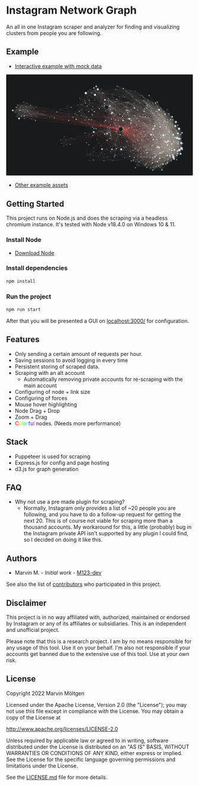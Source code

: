 # Instagram Network Graph

An all in one Instagram scraper and analyzer for finding and visualizing clusters from people you are following.

## Example

* [Interactive example with mock data](https://m123-dev.github.io/instagramNetworkGraph/graph.html?mock_version=true)

![Example cluster](/assets/Cluster_dark.png?raw=true "Optional Title")

* [Other example assets](/assets/)

## Getting Started

This project runs on Node.js and does the scraping via a headless chromium instance. It's tested with Node v18.4.0 on Windows 10 & 11.

### Install Node

* [Download Node](https://nodejs.org/en/download/)

### Install dependencies

``` bash
npm install
```

### Run the project

``` bash
npm run start
```

After that you will be presented a GUI on [localhost:3000/](http://localhost:3000/config) for configuration.

## Features

* Only sending a certain amount of requests per hour.
* Saving sessions to avoid logging in every time
* Persistent storing of scraped data.
* Scraping with an alt account
  * Automatically removing private accounts for re-scraping with the main account
* Configuring of node + link size
* Configuring of forces
* Mouse hover highlighting
* Node Drag + Drop
* Zoom + Drag
* <span style="color:#FF0000">C</span><span style="color:#FFBF00">o</span><span style="color:#80FF00">l</span><span style="color:#00FF40">o</span><span style="color:#00FFFF">r</span><span style="color:#0040FF">f</span><span style="color:#7F00FF">u</span><span style="color:#FF00BF">l</span> nodes. (Needs more performance)

## Stack

* Puppeteer is used for scraping
* Express.js for config and page hosting
* d3.js for graph generation

## FAQ

* Why not use a pre made plugin for scraping?
  * Normally, Instagram only provides a list of ~20 people you are following, and you have to do a follow-up request for getting the next 20. This is of course not viable for scraping more than a thousand accounts. My workaround for this, a little (probably) bug in the Instagram private API isn't supported by any plugin I could find, so I decided on doing it like this.

## Authors

* Marvin M. - *Initial work* - [M123-dev](https://github.com/M123-dev)

See also the list of [contributors](https://github.com/your/repository/contributors) who
participated in this project.

## Disclaimer

This project is in no way affiliated with, authorized, maintained or endorsed by Instagram or any of its affiliates or subsidiaries. This is an independent and unofficial project.

Please note that this is a research project. I am by no means responsible for any usage of this tool. Use it on your behalf. I'm also not responsible if your accounts get banned due to the extensive use of this tool. Use at your own risk.

## License

   Copyright 2022 Marvin Möltgen

   Licensed under the Apache License, Version 2.0 (the "License");
   you may not use this file except in compliance with the License.
   You may obtain a copy of the License at

   <http://www.apache.org/licenses/LICENSE-2.0>

   Unless required by applicable law or agreed to in writing, software
   distributed under the License is distributed on an "AS IS" BASIS,
   WITHOUT WARRANTIES OR CONDITIONS OF ANY KIND, either express or implied.
   See the License for the specific language governing permissions and
   limitations under the License.

   See the [LICENSE.md](LICENSE.md) file for more details.
